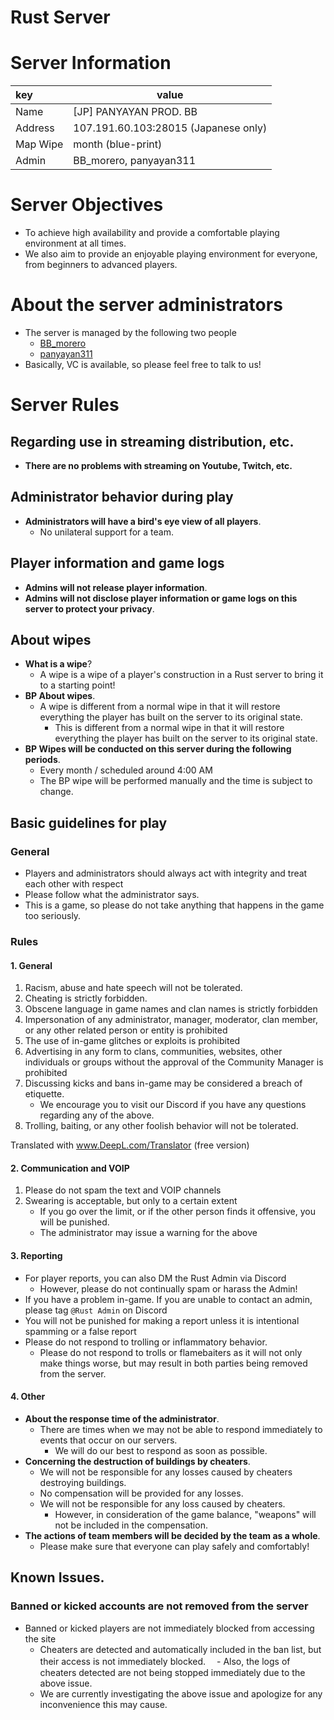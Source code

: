 # Rust Server


<!--more-->

# Server Information

| key      | value                                |
| :------- | ------------------------------------ |
| Name     | [JP] PANYAYAN PROD. BB               |
| Address  | 107.191.60.103:28015 (Japanese only) |
| Map Wipe | month (blue-print)                   |
| Admin    | BB_morero, panyayan311               |

# Server Objectives

- To achieve high availability and provide a comfortable playing environment at all times.
- We also aim to provide an enjoyable playing environment for everyone, from beginners to advanced players.

# About the server administrators

- The server is managed by the following two people
  - [BB_morero](https://steamcommunity.com/profiles/76561198842072742/)
  - [panyayan311](https://steamcommunity.com/profiles/76561199262712025)
- Basically, VC is available, so please feel free to talk to us!

# Server Rules

## Regarding use in streaming distribution, etc.

- **There are no problems with streaming on Youtube, Twitch, etc.**

## Administrator behavior during play

- **Administrators will have a bird's eye view of all players**.
  - No unilateral support for a team.

## Player information and game logs

- **Admins will not release player information**.
- **Admins will not disclose player information or game logs on this server to protect your privacy**.

## About wipes

- **What is a wipe**?
  - A wipe is a wipe of a player's construction in a Rust server to bring it to a starting point!
- **BP About wipes**.
  - A wipe is different from a normal wipe in that it will restore everything the player has built on the server to its original state.
    - This is different from a normal wipe in that it will restore everything the player has built on the server to its original state.
- **BP Wipes will be conducted on this server during the following periods**.
  - Every month / scheduled around 4:00 AM
  - The BP wipe will be performed manually and the time is subject to change.

## Basic guidelines for play

### General

- Players and administrators should always act with integrity and treat each other with respect
- Please follow what the administrator says.
- This is a game, so please do not take anything that happens in the game too seriously.

### Rules

#### 1. General

1. Racism, abuse and hate speech will not be tolerated.
2. Cheating is strictly forbidden.
3. Obscene language in game names and clan names is strictly forbidden
4. Impersonation of any administrator, manager, moderator, clan member, or any other related person or entity is prohibited
5. The use of in-game glitches or exploits is prohibited
6. Advertising in any form to clans, communities, websites, other individuals or groups without the approval of the Community Manager is prohibited
7. Discussing kicks and bans in-game may be considered a breach of etiquette.
   - We encourage you to visit our Discord if you have any questions regarding any of the above.
8. Trolling, baiting, or any other foolish behavior will not be tolerated.

Translated with www.DeepL.com/Translator (free version)

#### 2. Communication and VOIP

1. Please do not spam the text and VOIP channels
2. Swearing is acceptable, but only to a certain extent
   - If you go over the limit, or if the other person finds it offensive, you will be punished.
   - The administrator may issue a warning for the above

#### 3. Reporting

- For player reports, you can also DM the Rust Admin via Discord
  - However, please do not continually spam or harass the Admin!
- If you have a problem in-game. If you are unable to contact an admin, please tag `@Rust Admin` on Discord
- You will not be punished for making a report unless it is intentional spamming or a false report
- Please do not respond to trolling or inflammatory behavior.
  - Please do not respond to trolls or flamebaiters as it will not only make things worse, but may result in both parties being removed from the server.

#### 4. Other

- **About the response time of the administrator**.
  - There are times when we may not be able to respond immediately to events that occur on our servers.
    - We will do our best to respond as soon as possible.
- **Concerning the destruction of buildings by cheaters**.
  - We will not be responsible for any losses caused by cheaters destroying buildings.
  - No compensation will be provided for any losses.
  - We will not be responsible for any loss caused by cheaters.
    - However, in consideration of the game balance, "weapons" will not be included in the compensation.
- **The actions of team members will be decided by the team as a whole**.
  - Please make sure that everyone can play safely and comfortably!

## Known Issues.

### Banned or kicked accounts are not removed from the server

- Banned or kicked players are not immediately blocked from accessing the site
  - Cheaters are detected and automatically included in the ban list, but their access is not immediately blocked.
    　- Also, the logs of cheaters detected are not being stopped immediately due to the above issue.
  - We are currently investigating the above issue and apologize for any inconvenience this may cause.

